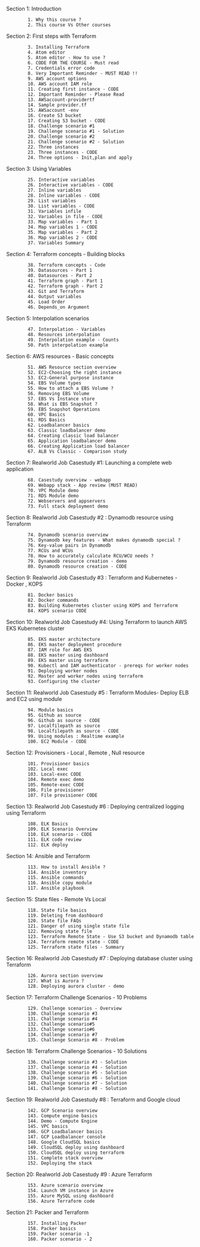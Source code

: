 Section 1: Introduction

            1. Why this course ?
            2. This course Vs Other courses

Section 2: First steps with Terraform

            3. Installing Terraform
            4. Atom editor
            5. Atom editor - How to use ?
            6. CODE FOR THE COURSE - Must read
            7. Credentials error code
            8. Very Important Reminder - MUST READ !!
            9. AWS account options
            10. AWS account IAM role
            11. Creating first instance - CODE
            12. Important Reminder - Please Read
            13. AWSaccount-providertf
            14. Sample provider.tf
            15. AWSaccount -env
            16. Create S3 bucket
            17. Creating S3 bucket - CODE
            18. Challenge scenario #1
            19. Challenge scenario #1 - Solution
            20. Challenge scenario #2
            21. Challenge scenario #2 - Solution
            22. Three instances
            23. Three instances - CODE
            24. Three options - Init,plan and apply


Section 3: Using Variables

            25. Interactive variables
            26. Interactive variables - CODE
            27. Inline variables
            28. Inline variables - CODE
            29. List variables
            30. List variables - CODE
            31. Variables infile
            32. Variables in file - CODE
            33. Map variables - Part 1
            34. Map variables 1 - CODE
            35. Map variables - Part 2
            36. Map variables 2 - CODE
            37. Variables Summary


Section 4: Terraform concepts - Building blocks

            38. Terraform concepts - Code
            39. Datasources - Part 1
            40. Datasources - Part 2
            41. Terraform graph - Part 1
            42. Terraform graph - Part 2
            43. Git and Terraform
            44. Output variables
            45. Load Order
            46. Depends_on Argument


Section 5: Interpolation scenarios

            47. Interpolation - Variables
            48. Resources interpolation
            49. Interpolation example - Counts
            50. Path interpolation example

Section 6: AWS resources - Basic concepts

            51. AWS Resource section overview
            52. EC2-Choosing the right instance
            53. EC2-General purpose instance
            54. EBS Volume types
            55. How to attach a EBS Volume ?
            56. Removing EBS Volume
            57. EBS Vs Instance store
            58. What is EBS Snapshot ?
            59. EBS Snapshot Operations
            60. VPC Basics
            61. RDS Basics
            62. Loadbalancer basics
            63. Classic loadbalancer demo
            64. Creating classic load balancer
            65. Application loadbalancer demo
            66. Creating Application load balancer
            67. ALB Vs Classic - Comparison study

Section 7: Realworld Job Casestudy #1: Launching a complete web application

            68. Casestudy overview - webapp
            69. Webapp stack - App review (MUST READ)
            70. VPC Module demo
            71. RDS Module demo
            72. Webservers and appservers
            73. Full stack deployment demo

Section 8: Realworld Job Casestudy #2 : Dynamodb resource using Terraform

            74. Dynamodb scenario overview
            75. Dynamodb key features - What makes dynamodb special ?
            76. Key-value pairs in Dynamodb
            77. RCUs and WCUs
            78. How to accurately calculate RCU/WCU needs ?
            79. Dynamodb resource creation - demo
            80. Dynamodb resource creation - CODE

Section 9: Realworld Job Casestudy #3 : Terraform and Kubernetes - Docker , KOPS

            81. Docker basics
            82. Docker commands
            83. Building Kubernetes cluster using KOPS and Terraform
            84. KOPS scenario CODE

Section 10: Realworld Job Casestudy #4: Using Terraform to launch AWS EKS Kubernetes cluster

            85. EKS master architecture
            86. EKS master deployment procedure
            87. IAM role for AWS EKS
            88. EKS master using dashboard
            89. EKS master using terraform
            90. Kubectl and IAM authenticator - prereqs for worker nodes
            91. Deploying worker nodes
            92. Master and worker nodes using terraform
            93. Configuring the cluster



Section 11: Realworld Job Casestudy #5 : Terraform Modules- Deploy ELB and EC2 using module

            94. Module basics
            95. Github as source
            96. Github as source - CODE
            97. Localfilepath as source
            98. Localfilepath as source - CODE
            99. Using modules : Realtime example
            100. EC2 Module - CODE

Section 12: Provisioners - Local , Remote , Null resource

            101. Provisioner basics
            102. Local exec
            103. Local-exec CODE
            104. Remote exec demo
            105. Remote-exec CODE
            106. File provisioner
            107. File provisioner CODE

Section 13: Realworld Job Casestudy #6 : Deploying centralized logging using Terraform

            108. ELK Basics
            109. ELK Scenario Overview
            110. ELK scenario - CODE
            111. ELK code review
            112. ELK deploy


Section 14: Ansible and Terraform

            113. How to install Ansible ?
            114. Ansible inventory
            115. Ansible commands
            116. Ansible copy module
            117. Ansible playbook


Section 15: State files - Remote Vs Local

            118. State file basics
            119. Deleting from dashboard
            120. State file FAQs
            121. Danger of using single state file
            122. Removing state file
            123. Terraform Remote State - Use S3 bucket and Dynamodb table
            124. Terraform remote state - CODE
            125. Terraform state files - Summary

Section 16: Realworld Job Casestudy #7 : Deploying database cluster using Terraform

            126. Aurora section overview
            127. What is Aurora ?
            128. Deploying aurora cluster - demo

Section 17: Terraform Challenge Scenarios - 10 Problems

            129. Challenge scenarios - Overview
            130. Challenge scenario #3
            131. Challenge scenario #4
            132. Challenge scenario#5
            133. Challenge scenario#6
            134. Challenge scenario #7
            135. Challenge Scenario #8 - Problem

Section 18: Terraform Challenge Scenarios - 10 Solutions

            136. Challenge scenario #3 - Solution
            137. Challenge scenario #4 - Solution
            138. Challenge scenario #5 - Solution
            139. Challenge scenario #6 - Solution
            140. Challenge scenario #7 - Solution
            141. Challenge Scenario #8 - Solution


Section 19: Realworld Job Casestudy #8 : Terraform and Google cloud

            142. GCP Scenario overview
            143. Compute engine basics
            144. Demo - Compute Engine
            145. VPC basics
            146. GCP Loadbalancer basics
            147. GCP Loadbalancer console
            148. Google CloudSQL basics
            149. CloudSQL deploy using dashboard
            150. CloudSQL deploy using terraform
            151. Complete stack overview
            152. Deploying the stack

Section 20: Realworld Job Casestudy #9 : Azure Terraform

            153. Azure scenario overview
            154. Launch VM instance in Azure
            155. Azure MySQL using dashboard
            156. Azure Terraform code

Section 21: Packer and Terraform

            157. Installing Packer
            158. Packer basics
            159. Packer scenario -1
            160. Packer scenario - 2
